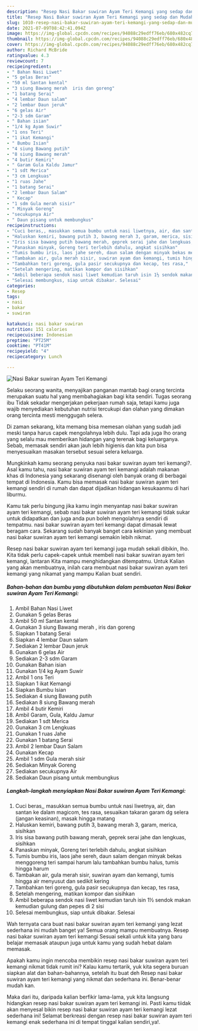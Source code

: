```yaml
---
description: "Resep Nasi Bakar suwiran Ayam Teri Kemangi yang sedap dan Mudah Dibuat"
title: "Resep Nasi Bakar suwiran Ayam Teri Kemangi yang sedap dan Mudah Dibuat"
slug: 1010-resep-nasi-bakar-suwiran-ayam-teri-kemangi-yang-sedap-dan-mudah-dibuat
date: 2021-07-09T08:42:41.094Z
image: https://img-global.cpcdn.com/recipes/94088c29edff76eb/680x482cq70/nasi-bakar-suwiran-ayam-teri-kemangi-foto-resep-utama.jpg
thumbnail: https://img-global.cpcdn.com/recipes/94088c29edff76eb/680x482cq70/nasi-bakar-suwiran-ayam-teri-kemangi-foto-resep-utama.jpg
cover: https://img-global.cpcdn.com/recipes/94088c29edff76eb/680x482cq70/nasi-bakar-suwiran-ayam-teri-kemangi-foto-resep-utama.jpg
author: Richard McBride
ratingvalue: 4.3
reviewcount: 7
recipeingredient:
- " Bahan Nasi Liwet"
- "5 gelas Beras"
- "50 ml Santan kental"
- "3 siung Bawang merah  iris dan goreng"
- "1 batang Serai"
- "4 lembar Daun salam"
- "2 lembar Daun jeruk"
- "6 gelas Air"
- "2-3 sdm Garam"
- " Bahan isian"
- "1/4 kg Ayam Suwir"
- "1 ons Teri"
- "1 ikat Kemangi"
- " Bumbu Isian"
- "4 siung Bawang putih"
- "8 siung Bawang merah"
- "4 butir Kemiri"
- " Garam Gula Kaldu Jamur"
- "1 sdt Merica"
- "3 cm Lengkuas"
- "1 ruas Jahe"
- "1 batang Serai"
- "2 lembar Daun Salam"
- " Kecap"
- "1 sdm Gula merah sisir"
- " Minyak Goreng"
- "secukupnya Air"
- " Daun pisang untuk membungkus"
recipeinstructions:
- "Cuci beras,, masukkan semua bumbu untuk nasi liwetnya, air, dan santan ke dalam magicom, tes rasa, sesuaikan takaran garam dg selera (jangan keasinan), masak hingga matang"
- "Haluskan kemiri, bawang putih 3, bawang merah 3, garam, merica, sisihkan"
- "Iris sisa bawang putih bawang merah, geprek serai jahe dan lengkuas, sisihkan"
- "Panaskan minyak, Goreng teri terlebih dahulu, angkat sisihkan"
- "Tumis bumbu iris, laos jahe sereh, daun salam dengan minyak bekas menggoreng teri sampai harum lalu tambahkan bumbu halus, tumis hingga harum"
- "Tambakan air, gula merah sisir, suwiran ayam dan kemangi, tumis hingga air menyusut dan sedikit kering"
- "Tambahkan teri goreng, gula pasir secukupnya dan kecap, tes rasa,"
- "Setelah mengering, matikan kompor dan sisihkan"
- "Ambil beberapa sendok nasi liwet kemudian taruh isin 1½ sendok makan kemudian gulung dan pepes di 2 sisi"
- "Selesai membungkus, siap untuk dibakar. Selesai"
categories:
- Resep
tags:
- nasi
- bakar
- suwiran

katakunci: nasi bakar suwiran 
nutrition: 151 calories
recipecuisine: Indonesian
preptime: "PT25M"
cooktime: "PT41M"
recipeyield: "4"
recipecategory: Lunch

---
```



![Nasi Bakar suwiran Ayam Teri Kemangi](https://img-global.cpcdn.com/recipes/94088c29edff76eb/680x482cq70/nasi-bakar-suwiran-ayam-teri-kemangi-foto-resep-utama.jpg)

Selaku seorang wanita, menyajikan panganan mantab bagi orang tercinta merupakan suatu hal yang membahagiakan bagi kita sendiri. Tugas seorang ibu Tidak sekadar mengerjakan pekerjaan rumah saja, tetapi kamu juga wajib menyediakan kebutuhan nutrisi tercukupi dan olahan yang dimakan orang tercinta mesti menggugah selera.

Di zaman  sekarang, kita memang bisa memesan olahan yang sudah jadi meski tanpa harus capek mengolahnya lebih dulu. Tapi ada juga lho orang yang selalu mau memberikan hidangan yang terenak bagi keluarganya. Sebab, memasak sendiri akan jauh lebih higienis dan kita pun bisa menyesuaikan masakan tersebut sesuai selera keluarga. 



Mungkinkah kamu seorang penyuka nasi bakar suwiran ayam teri kemangi?. Asal kamu tahu, nasi bakar suwiran ayam teri kemangi adalah makanan khas di Indonesia yang sekarang disenangi oleh banyak orang di berbagai tempat di Indonesia. Kamu bisa memasak nasi bakar suwiran ayam teri kemangi sendiri di rumah dan dapat dijadikan hidangan kesukaanmu di hari liburmu.

Kamu tak perlu bingung jika kamu ingin menyantap nasi bakar suwiran ayam teri kemangi, sebab nasi bakar suwiran ayam teri kemangi tidak sukar untuk didapatkan dan juga anda pun boleh mengolahnya sendiri di tempatmu. nasi bakar suwiran ayam teri kemangi dapat dimasak lewat beragam cara. Sekarang sudah banyak banget cara kekinian yang membuat nasi bakar suwiran ayam teri kemangi semakin lebih nikmat.

Resep nasi bakar suwiran ayam teri kemangi juga mudah sekali dibikin, lho. Kita tidak perlu capek-capek untuk membeli nasi bakar suwiran ayam teri kemangi, lantaran Kita mampu menghidangkan ditempatmu. Untuk Kalian yang akan membuatnya, inilah cara membuat nasi bakar suwiran ayam teri kemangi yang nikamat yang mampu Kalian buat sendiri.

<!--inarticleads1-->

##### Bahan-bahan dan bumbu yang dibutuhkan dalam pembuatan Nasi Bakar suwiran Ayam Teri Kemangi:

1. Ambil  Bahan Nasi Liwet
1. Gunakan 5 gelas Beras
1. Ambil 50 ml Santan kental
1. Gunakan 3 siung Bawang merah , iris dan goreng
1. Siapkan 1 batang Serai
1. Siapkan 4 lembar Daun salam
1. Sediakan 2 lembar Daun jeruk
1. Gunakan 6 gelas Air
1. Sediakan 2-3 sdm Garam
1. Gunakan  Bahan isian
1. Gunakan 1/4 kg Ayam Suwir
1. Ambil 1 ons Teri
1. Siapkan 1 ikat Kemangi
1. Siapkan  Bumbu Isian
1. Sediakan 4 siung Bawang putih
1. Sediakan 8 siung Bawang merah
1. Ambil 4 butir Kemiri
1. Ambil  Garam, Gula, Kaldu Jamur
1. Sediakan 1 sdt Merica
1. Gunakan 3 cm Lengkuas
1. Gunakan 1 ruas Jahe
1. Gunakan 1 batang Serai
1. Ambil 2 lembar Daun Salam
1. Gunakan  Kecap
1. Ambil 1 sdm Gula merah sisir
1. Sediakan  Minyak Goreng
1. Sediakan secukupnya Air
1. Sediakan  Daun pisang untuk membungkus




<!--inarticleads2-->

##### Langkah-langkah menyiapkan Nasi Bakar suwiran Ayam Teri Kemangi:

1. Cuci beras,, masukkan semua bumbu untuk nasi liwetnya, air, dan santan ke dalam magicom, tes rasa, sesuaikan takaran garam dg selera (jangan keasinan), masak hingga matang
1. Haluskan kemiri, bawang putih 3, bawang merah 3, garam, merica, sisihkan
1. Iris sisa bawang putih bawang merah, geprek serai jahe dan lengkuas, sisihkan
1. Panaskan minyak, Goreng teri terlebih dahulu, angkat sisihkan
1. Tumis bumbu iris, laos jahe sereh, daun salam dengan minyak bekas menggoreng teri sampai harum lalu tambahkan bumbu halus, tumis hingga harum
1. Tambakan air, gula merah sisir, suwiran ayam dan kemangi, tumis hingga air menyusut dan sedikit kering
1. Tambahkan teri goreng, gula pasir secukupnya dan kecap, tes rasa,
1. Setelah mengering, matikan kompor dan sisihkan
1. Ambil beberapa sendok nasi liwet kemudian taruh isin 1½ sendok makan kemudian gulung dan pepes di 2 sisi
1. Selesai membungkus, siap untuk dibakar. Selesai




Wah ternyata cara buat nasi bakar suwiran ayam teri kemangi yang lezat sederhana ini mudah banget ya! Semua orang mampu membuatnya. Resep nasi bakar suwiran ayam teri kemangi Sesuai sekali untuk kita yang baru belajar memasak ataupun juga untuk kamu yang sudah hebat dalam memasak.

Apakah kamu ingin mencoba membikin resep nasi bakar suwiran ayam teri kemangi nikmat tidak rumit ini? Kalau kamu tertarik, yuk kita segera buruan siapkan alat dan bahan-bahannya, setelah itu buat deh Resep nasi bakar suwiran ayam teri kemangi yang nikmat dan sederhana ini. Benar-benar mudah kan. 

Maka dari itu, daripada kalian berfikir lama-lama, yuk kita langsung hidangkan resep nasi bakar suwiran ayam teri kemangi ini. Pasti kamu tiidak akan menyesal bikin resep nasi bakar suwiran ayam teri kemangi lezat sederhana ini! Selamat berkreasi dengan resep nasi bakar suwiran ayam teri kemangi enak sederhana ini di tempat tinggal kalian sendiri,ya!.

